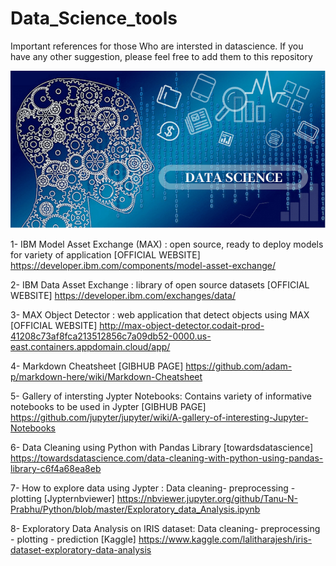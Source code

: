 # Data_Science_tools

Important references for those Who are intersted in datascience. If you have any other suggestion, please feel free to add them to this repository

![alt text](https://github.com/hindahmad431/Datascience_tools/blob/master/data-science-768x384.png?raw=true)

1- IBM Model Asset Exchange (MAX) : open source, ready to deploy models for variety of application
[OFFICIAL WEBSITE] https://developer.ibm.com/components/model-asset-exchange/

2- IBM Data Asset Exchange : library of open source datasets
[OFFICIAL WEBSITE] https://developer.ibm.com/exchanges/data/

3- MAX Object Detector : web application that detect objects using MAX
[OFFICIAL WEBSITE] http://max-object-detector.codait-prod-41208c73af8fca213512856c7a09db52-0000.us-east.containers.appdomain.cloud/app/

4- Markdown Cheatsheet
[GIBHUB PAGE] https://github.com/adam-p/markdown-here/wiki/Markdown-Cheatsheet

5- Gallery of intersting Jypter Notebooks: Contains variety of informative notebooks to be used in Jypter
[GIBHUB PAGE] https://github.com/jupyter/jupyter/wiki/A-gallery-of-interesting-Jupyter-Notebooks

6- Data Cleaning using Python with Pandas Library
[towardsdatascience] https://towardsdatascience.com/data-cleaning-with-python-using-pandas-library-c6f4a68ea8eb

7- How to explore data using Jypter : Data cleaning- preprocessing - plotting
[Jypternbviewer] https://nbviewer.jupyter.org/github/Tanu-N-Prabhu/Python/blob/master/Exploratory_data_Analysis.ipynb

8- Exploratory Data Analysis on IRIS dataset: Data cleaning- preprocessing - plotting - prediction
[Kaggle] https://www.kaggle.com/lalitharajesh/iris-dataset-exploratory-data-analysis
